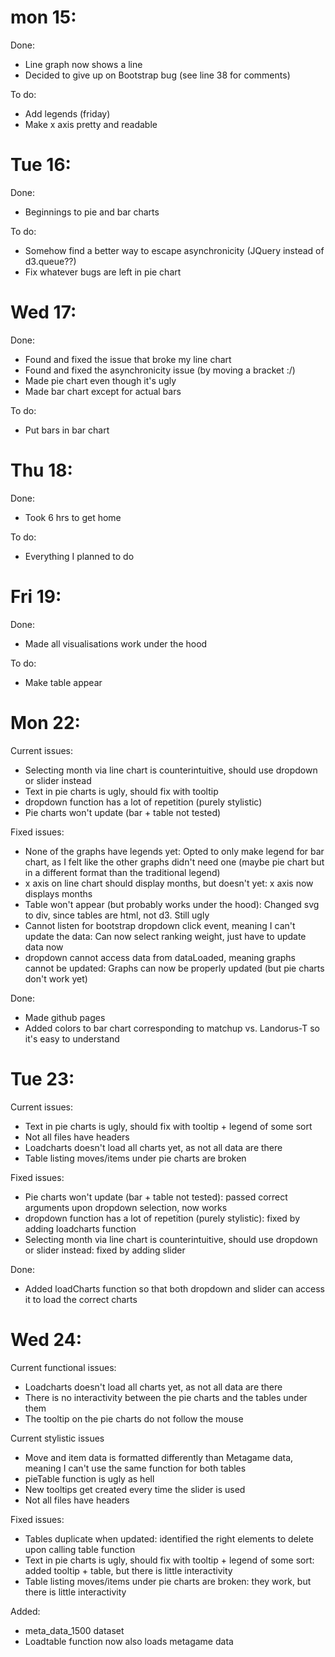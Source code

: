 # mon 15:
Done:
- Line graph now shows a line
- Decided to give up on Bootstrap bug (see line 38 for comments)

To do:
- Add legends (friday)
- Make x axis pretty and readable

# Tue 16:
Done:
- Beginnings to pie and bar charts

To do:
- Somehow find a better way to escape asynchronicity (JQuery instead of d3.queue??)
- Fix whatever bugs are left in pie chart

# Wed 17:
Done:
- Found and fixed the issue that broke my line chart
- Found and fixed the asynchronicity issue (by moving a bracket :/)
- Made pie chart even though it's ugly
- Made bar chart except for actual bars

To do:
- Put bars in bar chart

# Thu 18:
Done:
- Took 6 hrs to get home

To do:
- Everything I planned to do

# Fri 19:
Done:
- Made all visualisations work under the hood

To do:
- Make table appear

# Mon 22:
Current issues:
- Selecting month via line chart is counterintuitive, should use dropdown or slider instead
- Text in pie charts is ugly, should fix with tooltip
- dropdown function has a lot of repetition (purely stylistic)
- Pie charts won't update (bar + table not tested)

Fixed issues:
- None of the graphs have legends yet: Opted to only make legend for bar chart, as I felt like the other graphs didn't need one (maybe pie chart but in a different format than the traditional legend)
- x axis on line chart should display months, but doesn't yet: x axis now displays months
- Table won't appear (but probably works under the hood): Changed svg to div, since tables are html, not d3. Still ugly
- Cannot listen for bootstrap dropdown click event, meaning I can't update the data: Can now select ranking weight, just have to update data now
- dropdown cannot access data from dataLoaded, meaning graphs cannot be updated: Graphs can now be properly updated (but pie charts don't work yet)

Done: 
- Made github pages
- Added colors to bar chart corresponding to matchup vs. Landorus-T so it's easy to understand

# Tue 23:
Current issues:
- Text in pie charts is ugly, should fix with tooltip + legend of some sort
- Not all files have headers
- Loadcharts doesn't load all charts yet, as not all data are there
- Table listing moves/items under pie charts are broken

Fixed issues:
- Pie charts won't update (bar + table not tested): passed correct arguments upon dropdown selection, now works
- dropdown function has a lot of repetition (purely stylistic): fixed by adding loadcharts function
- Selecting month via line chart is counterintuitive, should use dropdown or slider instead: fixed by adding slider


Done:
- Added loadCharts function so that both dropdown and slider can access it to load the correct charts

# Wed 24:
Current functional issues:
- Loadcharts doesn't load all charts yet, as not all data are there
- There is no interactivity between the pie charts and the tables under them
- The tooltip on the pie charts do not follow the mouse

Current stylistic issues
- Move and item data is formatted differently than Metagame data, meaning I can't use the same function for both tables
- pieTable function is ugly as hell
- New tooltips get created every time the slider is used
- Not all files have headers

Fixed issues:
- Tables duplicate when updated: identified the right elements to delete upon calling table function
- Text in pie charts is ugly, should fix with tooltip + legend of some sort: added tooltip + table, but there is little interactivity
- Table listing moves/items under pie charts are broken: they work, but there is little interactivity

Added:
- meta_data_1500 dataset
- Loadtable function now also loads metagame data